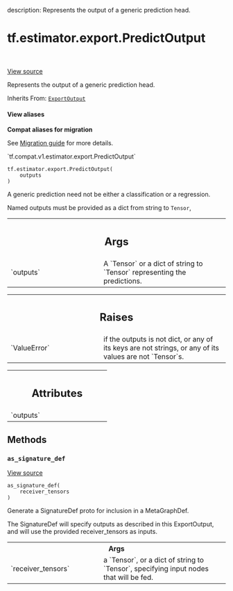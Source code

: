 description: Represents the output of a generic prediction head.

<div itemscope itemtype="http://developers.google.com/ReferenceObject">
<meta itemprop="name" content="tf.estimator.export.PredictOutput" />
<meta itemprop="path" content="Stable" />
<meta itemprop="property" content="__init__"/>
<meta itemprop="property" content="as_signature_def"/>
</div>

# tf.estimator.export.PredictOutput

<!-- Insert buttons and diff -->

<table class="tfo-notebook-buttons tfo-api nocontent" align="left">

</table>

<a target="_blank" href="/code/stable/tensorflow/python/saved_model/model_utils/export_output.py">View source</a>



Represents the output of a generic prediction head.

Inherits From: [`ExportOutput`](../../../tf/estimator/export/ExportOutput.md)

<section class="expandable">
  <h4 class="showalways">View aliases</h4>
  <p>
<b>Compat aliases for migration</b>
<p>See
<a href="https://www.tensorflow.org/guide/migrate">Migration guide</a> for
more details.</p>
<p>`tf.compat.v1.estimator.export.PredictOutput`</p>
</p>
</section>

<pre class="devsite-click-to-copy prettyprint lang-py tfo-signature-link">
<code>tf.estimator.export.PredictOutput(
    outputs
)
</code></pre>



<!-- Placeholder for "Used in" -->

A generic prediction need not be either a classification or a regression.

Named outputs must be provided as a dict from string to `Tensor`,

<!-- Tabular view -->
 <table class="responsive fixed orange">
<colgroup><col width="214px"><col></colgroup>
<tr><th colspan="2"><h2 class="add-link">Args</h2></th></tr>

<tr>
<td>
`outputs`
</td>
<td>
A `Tensor` or a dict of string to `Tensor` representing the
predictions.
</td>
</tr>
</table>



<!-- Tabular view -->
 <table class="responsive fixed orange">
<colgroup><col width="214px"><col></colgroup>
<tr><th colspan="2"><h2 class="add-link">Raises</h2></th></tr>

<tr>
<td>
`ValueError`
</td>
<td>
if the outputs is not dict, or any of its keys are not
strings, or any of its values are not `Tensor`s.
</td>
</tr>
</table>





<!-- Tabular view -->
 <table class="responsive fixed orange">
<colgroup><col width="214px"><col></colgroup>
<tr><th colspan="2"><h2 class="add-link">Attributes</h2></th></tr>

<tr>
<td>
`outputs`
</td>
<td>

</td>
</tr>
</table>



## Methods

<h3 id="as_signature_def"><code>as_signature_def</code></h3>

<a target="_blank" href="/code/stable/tensorflow/python/saved_model/model_utils/export_output.py">View source</a>

<pre class="devsite-click-to-copy prettyprint lang-py tfo-signature-link">
<code>as_signature_def(
    receiver_tensors
)
</code></pre>

Generate a SignatureDef proto for inclusion in a MetaGraphDef.

The SignatureDef will specify outputs as described in this ExportOutput,
and will use the provided receiver_tensors as inputs.

<!-- Tabular view -->
 <table class="responsive fixed orange">
<colgroup><col width="214px"><col></colgroup>
<tr><th colspan="2">Args</th></tr>

<tr>
<td>
`receiver_tensors`
</td>
<td>
a `Tensor`, or a dict of string to `Tensor`, specifying
input nodes that will be fed.
</td>
</tr>
</table>





